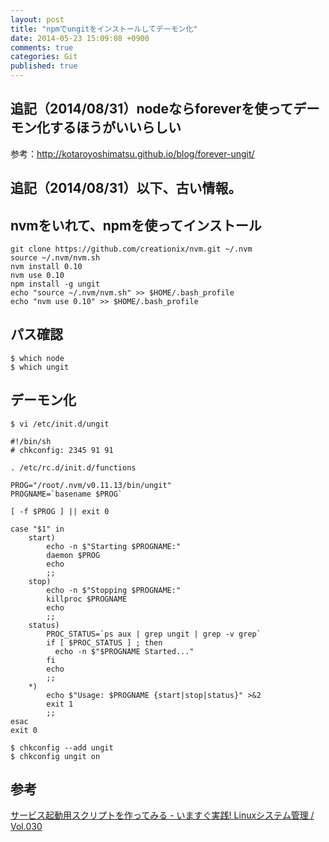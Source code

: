 ```yaml
---
layout: post
title: "npmでungitをインストールしてデーモン化"
date: 2014-05-23 15:09:08 +0900
comments: true
categories: Git
published: true
---
```


## 追記（2014/08/31）nodeならforeverを使ってデーモン化するほうがいいらしい
参考：<http://kotaroyoshimatsu.github.io/blog/forever-ungit/>

## 追記（2014/08/31）以下、古い情報。

## nvmをいれて、npmを使ってインストール

```
git clone https://github.com/creationix/nvm.git ~/.nvm
source ~/.nvm/nvm.sh
nvm install 0.10
nvm use 0.10
npm install -g ungit
echo "source ~/.nvm/nvm.sh" >> $HOME/.bash_profile
echo "nvm use 0.10" >> $HOME/.bash_profile
```

## パス確認

```
$ which node
$ which ungit
```

## デーモン化

```
$ vi /etc/init.d/ungit
```

```
#!/bin/sh
# chkconfig: 2345 91 91
                                   
. /etc/rc.d/init.d/functions

PROG="/root/.nvm/v0.11.13/bin/ungit"
PROGNAME=`basename $PROG`
                            
[ -f $PROG ] || exit 0
                
case "$1" in
    start)
        echo -n $"Starting $PROGNAME:"
        daemon $PROG
        echo
        ;;
    stop)
        echo -n $"Stopping $PROGNAME:"
        killproc $PROGNAME
        echo
        ;;
    status)
        PROC_STATUS=`ps aux | grep ungit | grep -v grep`
        if [ $PROC_STATUS ] ; then
          echo -n $"$PROGNAME Started..."
        fi
        echo
        ;;
    *)
        echo $"Usage: $PROGNAME {start|stop|status}" >&2
        exit 1
        ;;
esac
exit 0 
```

```
$ chkconfig --add ungit
$ chkconfig ungit on
```

## 参考
[サービス起動用スクリプトを作ってみる - いますぐ実践! Linuxシステム管理 / Vol.030](http://www.usupi.org/sysad/030.html)
